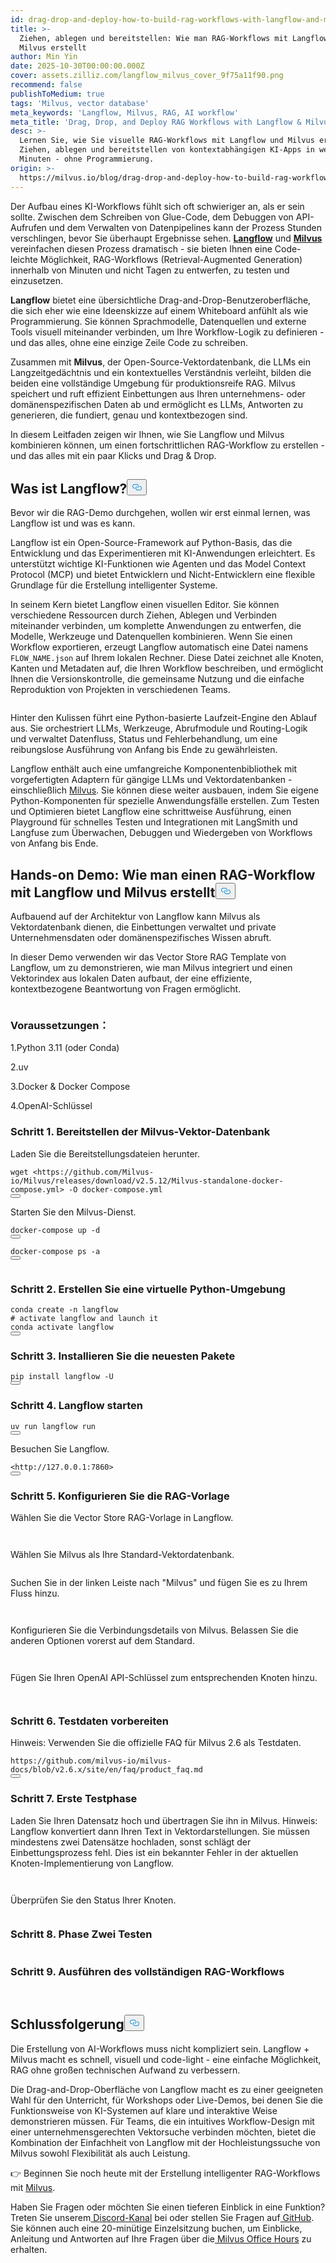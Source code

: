 ```yaml
---
id: drag-drop-and-deploy-how-to-build-rag-workflows-with-langflow-and-milvus.md
title: >-
  Ziehen, ablegen und bereitstellen: Wie man RAG-Workflows mit Langflow und
  Milvus erstellt
author: Min Yin
date: 2025-10-30T00:00:00.000Z
cover: assets.zilliz.com/langflow_milvus_cover_9f75a11f90.png
recommend: false
publishToMedium: true
tags: 'Milvus, vector database'
meta_keywords: 'Langflow, Milvus, RAG, AI workflow'
meta_title: 'Drag, Drop, and Deploy RAG Workflows with Langflow & Milvus'
desc: >-
  Lernen Sie, wie Sie visuelle RAG-Workflows mit Langflow und Milvus erstellen.
  Ziehen, ablegen und bereitstellen von kontextabhängigen KI-Apps in wenigen
  Minuten - ohne Programmierung.
origin: >-
  https://milvus.io/blog/drag-drop-and-deploy-how-to-build-rag-workflows-with-langflow-and-milvus.md
---
```

<p>Der Aufbau eines KI-Workflows fühlt sich oft schwieriger an, als er sein sollte. Zwischen dem Schreiben von Glue-Code, dem Debuggen von API-Aufrufen und dem Verwalten von Datenpipelines kann der Prozess Stunden verschlingen, bevor Sie überhaupt Ergebnisse sehen. <a href="https://www.langflow.org/"><strong>Langflow</strong></a> und <a href="https://milvus.io/"><strong>Milvus</strong></a> vereinfachen diesen Prozess dramatisch - sie bieten Ihnen eine Code-leichte Möglichkeit, RAG-Workflows (Retrieval-Augmented Generation) innerhalb von Minuten und nicht Tagen zu entwerfen, zu testen und einzusetzen.</p>
<p><strong>Langflow</strong> bietet eine übersichtliche Drag-and-Drop-Benutzeroberfläche, die sich eher wie eine Ideenskizze auf einem Whiteboard anfühlt als wie Programmierung. Sie können Sprachmodelle, Datenquellen und externe Tools visuell miteinander verbinden, um Ihre Workflow-Logik zu definieren - und das alles, ohne eine einzige Zeile Code zu schreiben.</p>
<p>Zusammen mit <strong>Milvus</strong>, der Open-Source-Vektordatenbank, die LLMs ein Langzeitgedächtnis und ein kontextuelles Verständnis verleiht, bilden die beiden eine vollständige Umgebung für produktionsreife RAG. Milvus speichert und ruft effizient Einbettungen aus Ihren unternehmens- oder domänenspezifischen Daten ab und ermöglicht es LLMs, Antworten zu generieren, die fundiert, genau und kontextbezogen sind.</p>
<p>In diesem Leitfaden zeigen wir Ihnen, wie Sie Langflow und Milvus kombinieren können, um einen fortschrittlichen RAG-Workflow zu erstellen - und das alles mit ein paar Klicks und Drag &amp; Drop.</p>
<h2 id="What-is-Langflow" class="common-anchor-header">Was ist Langflow?<button data-href="#What-is-Langflow" class="anchor-icon" translate="no">
      <svg translate="no"
        aria-hidden="true"
        focusable="false"
        height="20"
        version="1.1"
        viewBox="0 0 16 16"
        width="16"
      >
        <path
          fill="#0092E4"
          fill-rule="evenodd"
          d="M4 9h1v1H4c-1.5 0-3-1.69-3-3.5S2.55 3 4 3h4c1.45 0 3 1.69 3 3.5 0 1.41-.91 2.72-2 3.25V8.59c.58-.45 1-1.27 1-2.09C10 5.22 8.98 4 8 4H4c-.98 0-2 1.22-2 2.5S3 9 4 9zm9-3h-1v1h1c1 0 2 1.22 2 2.5S13.98 12 13 12H9c-.98 0-2-1.22-2-2.5 0-.83.42-1.64 1-2.09V6.25c-1.09.53-2 1.84-2 3.25C6 11.31 7.55 13 9 13h4c1.45 0 3-1.69 3-3.5S14.5 6 13 6z"
        ></path>
      </svg>
    </button></h2><p>Bevor wir die RAG-Demo durchgehen, wollen wir erst einmal lernen, was Langflow ist und was es kann.</p>
<p>Langflow ist ein Open-Source-Framework auf Python-Basis, das die Entwicklung und das Experimentieren mit KI-Anwendungen erleichtert. Es unterstützt wichtige KI-Funktionen wie Agenten und das Model Context Protocol (MCP) und bietet Entwicklern und Nicht-Entwicklern eine flexible Grundlage für die Erstellung intelligenter Systeme.</p>
<p>In seinem Kern bietet Langflow einen visuellen Editor. Sie können verschiedene Ressourcen durch Ziehen, Ablegen und Verbinden miteinander verbinden, um komplette Anwendungen zu entwerfen, die Modelle, Werkzeuge und Datenquellen kombinieren. Wenn Sie einen Workflow exportieren, erzeugt Langflow automatisch eine Datei namens <code translate="no">FLOW_NAME.json</code> auf Ihrem lokalen Rechner. Diese Datei zeichnet alle Knoten, Kanten und Metadaten auf, die Ihren Workflow beschreiben, und ermöglicht Ihnen die Versionskontrolle, die gemeinsame Nutzung und die einfache Reproduktion von Projekten in verschiedenen Teams.</p>
<p>
  <span class="img-wrapper">
    <img translate="no" src="https://assets.zilliz.com/Langflow_s_visual_editor_cd553ad4ad.png" alt="" class="doc-image" id="" />
    <span></span>
  </span>
</p>
<p>Hinter den Kulissen führt eine Python-basierte Laufzeit-Engine den Ablauf aus. Sie orchestriert LLMs, Werkzeuge, Abrufmodule und Routing-Logik und verwaltet Datenfluss, Status und Fehlerbehandlung, um eine reibungslose Ausführung von Anfang bis Ende zu gewährleisten.</p>
<p>Langflow enthält auch eine umfangreiche Komponentenbibliothek mit vorgefertigten Adaptern für gängige LLMs und Vektordatenbanken - einschließlich <a href="https://milvus.io/">Milvus</a>. Sie können diese weiter ausbauen, indem Sie eigene Python-Komponenten für spezielle Anwendungsfälle erstellen. Zum Testen und Optimieren bietet Langflow eine schrittweise Ausführung, einen Playground für schnelles Testen und Integrationen mit LangSmith und Langfuse zum Überwachen, Debuggen und Wiedergeben von Workflows von Anfang bis Ende.</p>
<h2 id="Hands-on-Demo-How-to-Build-a-RAG-Workflow-with-Langflow-and-Milvus" class="common-anchor-header">Hands-on Demo: Wie man einen RAG-Workflow mit Langflow und Milvus erstellt<button data-href="#Hands-on-Demo-How-to-Build-a-RAG-Workflow-with-Langflow-and-Milvus" class="anchor-icon" translate="no">
      <svg translate="no"
        aria-hidden="true"
        focusable="false"
        height="20"
        version="1.1"
        viewBox="0 0 16 16"
        width="16"
      >
        <path
          fill="#0092E4"
          fill-rule="evenodd"
          d="M4 9h1v1H4c-1.5 0-3-1.69-3-3.5S2.55 3 4 3h4c1.45 0 3 1.69 3 3.5 0 1.41-.91 2.72-2 3.25V8.59c.58-.45 1-1.27 1-2.09C10 5.22 8.98 4 8 4H4c-.98 0-2 1.22-2 2.5S3 9 4 9zm9-3h-1v1h1c1 0 2 1.22 2 2.5S13.98 12 13 12H9c-.98 0-2-1.22-2-2.5 0-.83.42-1.64 1-2.09V6.25c-1.09.53-2 1.84-2 3.25C6 11.31 7.55 13 9 13h4c1.45 0 3-1.69 3-3.5S14.5 6 13 6z"
        ></path>
      </svg>
    </button></h2><p>Aufbauend auf der Architektur von Langflow kann Milvus als Vektordatenbank dienen, die Einbettungen verwaltet und private Unternehmensdaten oder domänenspezifisches Wissen abruft.</p>
<p>In dieser Demo verwenden wir das Vector Store RAG Template von Langflow, um zu demonstrieren, wie man Milvus integriert und einen Vektorindex aus lokalen Daten aufbaut, der eine effiziente, kontextbezogene Beantwortung von Fragen ermöglicht.</p>
<p>
  <span class="img-wrapper">
    <img translate="no" src="https://assets.zilliz.com/data_processing_flow_289a9376c9.webp" alt="" class="doc-image" id="" />
    <span></span>
  </span>
</p>
<h3 id="Prerequisites" class="common-anchor-header">Voraussetzungen：</h3><p>1.Python 3.11 (oder Conda)</p>
<p>2.uv</p>
<p>3.Docker &amp; Docker Compose</p>
<p>4.OpenAI-Schlüssel</p>
<h3 id="Step-1-Deploy-Milvus-Vector-Database" class="common-anchor-header">Schritt 1. Bereitstellen der Milvus-Vektor-Datenbank</h3><p>Laden Sie die Bereitstellungsdateien herunter.</p>
<pre><code translate="no">wget &lt;https://github.com/Milvus-io/Milvus/releases/download/v2.5.12/Milvus-standalone-docker-compose.yml&gt; -O docker-compose.yml
<button class="copy-code-btn"></button></code></pre>
<p>Starten Sie den Milvus-Dienst.</p>
<pre><code translate="no">docker-compose up -d
<button class="copy-code-btn"></button></code></pre>
<pre><code translate="no">docker-compose ps -a
<button class="copy-code-btn"></button></code></pre>
<p>
  <span class="img-wrapper">
    <img translate="no" src="https://assets.zilliz.com/start_milvus_service_860353ed55.webp" alt="" class="doc-image" id="" />
    <span></span>
  </span>
</p>
<h3 id="Step-2-Create-a-Python-Virtual-Environment" class="common-anchor-header">Schritt 2. Erstellen Sie eine virtuelle Python-Umgebung</h3><pre><code translate="no">conda create -n langflow
<span class="hljs-comment"># activate langflow and launch it</span>
conda activate langflow
<button class="copy-code-btn"></button></code></pre>
<h3 id="Step-3-Install-the-Latest-Packages" class="common-anchor-header">Schritt 3. Installieren Sie die neuesten Pakete</h3><pre><code translate="no">pip install langflow -U
<button class="copy-code-btn"></button></code></pre>
<h3 id="Step-4-Launch-Langflow" class="common-anchor-header">Schritt 4. Langflow starten</h3><pre><code translate="no">uv run langflow run
<button class="copy-code-btn"></button></code></pre>
<p>Besuchen Sie Langflow.</p>
<pre><code translate="no">&lt;<span class="hljs-attr">http</span>:<span class="hljs-comment">//127.0.0.1:7860&gt;</span>
<button class="copy-code-btn"></button></code></pre>
<h3 id="Step-5-Configure-the-RAG-Template" class="common-anchor-header">Schritt 5. Konfigurieren Sie die RAG-Vorlage</h3><p>Wählen Sie die Vector Store RAG-Vorlage in Langflow.</p>
<p>
  <span class="img-wrapper">
    <img translate="no" src="https://assets.zilliz.com/rag1_fcb0d1c3c5.webp" alt="" class="doc-image" id="" />
    <span></span>
  </span>
</p>
<p>
  <span class="img-wrapper">
    <img translate="no" src="https://assets.zilliz.com/rag2_f750e10a41.webp" alt="" class="doc-image" id="" />
    <span></span>
  </span>
</p>
<p>Wählen Sie Milvus als Ihre Standard-Vektordatenbank.</p>
<p>
  <span class="img-wrapper">
    <img translate="no" src="https://assets.zilliz.com/vdb_milvus_925c6ce846.webp" alt="" class="doc-image" id="" />
    <span></span>
  </span>
</p>
<p>Suchen Sie in der linken Leiste nach "Milvus" und fügen Sie es zu Ihrem Fluss hinzu.</p>
<p>
  <span class="img-wrapper">
    <img translate="no" src="https://assets.zilliz.com/add_milvus1_862d14d0d0.webp" alt="" class="doc-image" id="" />
    <span></span>
  </span>
</p>
<p>
  <span class="img-wrapper">
    <img translate="no" src="https://assets.zilliz.com/add_milvus2_4e3d6aacda.webp" alt="" class="doc-image" id="" />
    <span></span>
  </span>
</p>
<p>Konfigurieren Sie die Verbindungsdetails von Milvus. Belassen Sie die anderen Optionen vorerst auf dem Standard.</p>
<p>
  <span class="img-wrapper">
    <img translate="no" src="https://assets.zilliz.com/connect1_a27d3e4f43.webp" alt="" class="doc-image" id="" />
    <span></span>
  </span>
</p>
<p>
  <span class="img-wrapper">
    <img translate="no" src="https://assets.zilliz.com/connect2_d8421c1525.webp" alt="" class="doc-image" id="" />
    <span></span>
  </span>
</p>
<p>Fügen Sie Ihren OpenAI API-Schlüssel zum entsprechenden Knoten hinzu.</p>
<p>
  <span class="img-wrapper">
    <img translate="no" src="https://assets.zilliz.com/openai_key_7a6596868c.webp" alt="" class="doc-image" id="" />
    <span></span>
  </span>
</p>
<p>
  <span class="img-wrapper">
    <img translate="no" src="https://assets.zilliz.com/openai_key2_4753bfb4d0.webp" alt="" class="doc-image" id="" />
    <span></span>
  </span>
</p>
<h3 id="Step-6-Prepare-Test-Data" class="common-anchor-header">Schritt 6. Testdaten vorbereiten</h3><p>Hinweis: Verwenden Sie die offizielle FAQ für Milvus 2.6 als Testdaten.</p>
<pre><code translate="no">https://github.com/milvus-io/milvus-docs/blob/v2.6.x/site/en/faq/product_faq.md
<button class="copy-code-btn"></button></code></pre>
<h3 id="Step-7-Phase-One-Testing" class="common-anchor-header">Schritt 7. Erste Testphase</h3><p>Laden Sie Ihren Datensatz hoch und übertragen Sie ihn in Milvus. Hinweis: Langflow konvertiert dann Ihren Text in Vektordarstellungen. Sie müssen mindestens zwei Datensätze hochladen, sonst schlägt der Einbettungsprozess fehl. Dies ist ein bekannter Fehler in der aktuellen Knoten-Implementierung von Langflow.</p>
<p>
  <span class="img-wrapper">
    <img translate="no" src="https://assets.zilliz.com/ingest_7b804d870a.webp" alt="" class="doc-image" id="" />
    <span></span>
  </span>
</p>
<p>
  <span class="img-wrapper">
    <img translate="no" src="https://assets.zilliz.com/ingest2_fc7f1e4d9a.webp" alt="" class="doc-image" id="" />
    <span></span>
  </span>
</p>
<p>Überprüfen Sie den Status Ihrer Knoten.</p>
<p>
  <span class="img-wrapper">
    <img translate="no" src="https://assets.zilliz.com/test_48e02d48ca.webp" alt="" class="doc-image" id="" />
    <span></span>
  </span>
</p>
<h3 id="Step-8-Phase-Two-Testing" class="common-anchor-header">Schritt 8. Phase Zwei Testen</h3><p>
  <span class="img-wrapper">
    <img translate="no" src="https://assets.zilliz.com/ingest_7b804d870a.webp" alt="" class="doc-image" id="" />
    <span></span>
  </span>
</p>
<h3 id="Step-9-Run-the-Full-RAG-Workflow" class="common-anchor-header">Schritt 9. Ausführen des vollständigen RAG-Workflows</h3><p>
  <span class="img-wrapper">
    <img translate="no" src="https://assets.zilliz.com/full_flow1_5b4f4962f5.webp" alt="" class="doc-image" id="" />
    <span></span>
  </span>
</p>
<p>
  <span class="img-wrapper">
    <img translate="no" src="https://assets.zilliz.com/full_flow2_535c722a3d.webp" alt="" class="doc-image" id="" />
    <span></span>
  </span>
</p>
<h2 id="Conclusion" class="common-anchor-header">Schlussfolgerung<button data-href="#Conclusion" class="anchor-icon" translate="no">
      <svg translate="no"
        aria-hidden="true"
        focusable="false"
        height="20"
        version="1.1"
        viewBox="0 0 16 16"
        width="16"
      >
        <path
          fill="#0092E4"
          fill-rule="evenodd"
          d="M4 9h1v1H4c-1.5 0-3-1.69-3-3.5S2.55 3 4 3h4c1.45 0 3 1.69 3 3.5 0 1.41-.91 2.72-2 3.25V8.59c.58-.45 1-1.27 1-2.09C10 5.22 8.98 4 8 4H4c-.98 0-2 1.22-2 2.5S3 9 4 9zm9-3h-1v1h1c1 0 2 1.22 2 2.5S13.98 12 13 12H9c-.98 0-2-1.22-2-2.5 0-.83.42-1.64 1-2.09V6.25c-1.09.53-2 1.84-2 3.25C6 11.31 7.55 13 9 13h4c1.45 0 3-1.69 3-3.5S14.5 6 13 6z"
        ></path>
      </svg>
    </button></h2><p>Die Erstellung von AI-Workflows muss nicht kompliziert sein. Langflow + Milvus macht es schnell, visuell und code-light - eine einfache Möglichkeit, RAG ohne großen technischen Aufwand zu verbessern.</p>
<p>Die Drag-and-Drop-Oberfläche von Langflow macht es zu einer geeigneten Wahl für den Unterricht, für Workshops oder Live-Demos, bei denen Sie die Funktionsweise von KI-Systemen auf klare und interaktive Weise demonstrieren müssen. Für Teams, die ein intuitives Workflow-Design mit einer unternehmensgerechten Vektorsuche verbinden möchten, bietet die Kombination der Einfachheit von Langflow mit der Hochleistungssuche von Milvus sowohl Flexibilität als auch Leistung.</p>
<p>👉 Beginnen Sie noch heute mit der Erstellung intelligenter RAG-Workflows mit <a href="https://milvus.io/">Milvus</a>.</p>
<p>Haben Sie Fragen oder möchten Sie einen tieferen Einblick in eine Funktion? Treten Sie unserem<a href="https://discord.com/invite/8uyFbECzPX"> Discord-Kanal</a> bei oder stellen Sie Fragen auf<a href="https://github.com/milvus-io/milvus"> GitHub</a>. Sie können auch eine 20-minütige Einzelsitzung buchen, um Einblicke, Anleitung und Antworten auf Ihre Fragen über die<a href="https://milvus.io/blog/join-milvus-office-hours-to-get-support-from-vectordb-experts.md"> Milvus Office Hours</a> zu erhalten.</p>
